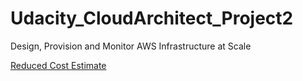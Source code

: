 # Udacity_CloudArchitect_Project2
Design, Provision and Monitor AWS Infrastructure at Scale


[Reduced Cost Estimate](https://calculator.aws/#/estimate?id=9cbf71d8403880304dc243cc82a92e96f7c647b4)
